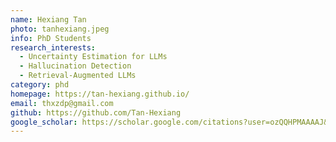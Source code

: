 ```yaml
---
name: Hexiang Tan
photo: tanhexiang.jpeg
info: PhD Students
research_interests:
  - Uncertainty Estimation for LLMs
  - Hallucination Detection
  - Retrieval-Augmented LLMs
category: phd
homepage: https://tan-hexiang.github.io/
email: thxzdp@gmail.com
github: https://github.com/Tan-Hexiang
google_scholar: https://scholar.google.com/citations?user=ozQQHPMAAAAJ&hl=zh-CN
---
```

